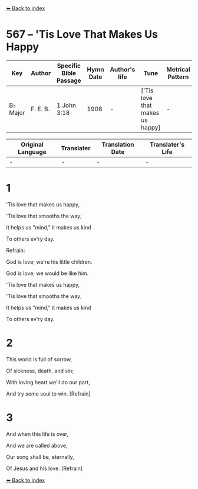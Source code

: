 [⬅️ Back to index](../README.md)

# 567 – 'Tis Love That Makes Us Happy

Key | Author   | Specific Bible Passage     |Hymn Date |Author's life |Tune |Metrical Pattern   |Composer/Source
-- | --------- | ---------------------------|----------|--------------|-----|-------------------|-------------  
B♭ Major |F. E. B. |1 John 3:18 |1908 |- |['Tis love that makes us happy] |- |F. E. Belden

Original Language | Translater | Translation Date   | Translater's Life  
----------------- | --------- | --------------------|-------------     
\- |- |- |-




# 1

'Tis love that makes us happy,

'Tis love that smooths the way;

It helps us "mind," it makes us kind

To others ev'ry day.



Refrain:

God is love; we're his little children.

God is love; we would be like him.

'Tis love that makes us happy,

'Tis love that smooths the way;

It helps us "mind," it makes us kind

To others ev'ry day.



# 2

This world is full of sorrow,

Of sickness, death, and sin;

With loving heart we'll do our part,

And try some soul to win.  [Refrain]



# 3

And when this life is over,

And we are called above,

Our song shall be, eternally,

Of Jesus and his love.  [Refrain]





[⬅️ Back to index](../README.md)
